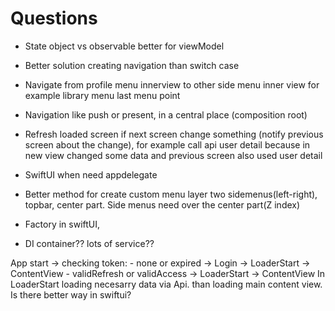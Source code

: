 #  Questions

- State object vs observable better for viewModel


- Better solution creating navigation than switch case
- Navigate from profile menu innerview to other side menu inner view for example library menu last menu point
- Navigation like push or present, in a central place (composition root) 
- Refresh loaded screen if next screen change something (notify previous screen about the change), for example call api user detail because in new view changed some data and previous screen also used user detail
- SwiftUI when need appdelegate
- Better method for create custom menu layer two sidemenus(left-right), topbar, center part. Side menus need over the center part(Z index)
- Factory in swiftUI, 
- DI container?? lots of service??


App start -> checking token: - none or expired -> Login -> LoaderStart -> ContentView
                             - validRefresh or validAccess -> LoaderStart  -> ContentView
In LoaderStart loading necesarry data via Api. than loading main content view. Is there better way in swiftui?                        


